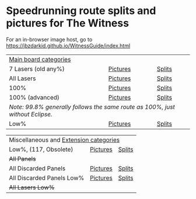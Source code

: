 # Speedrunning route splits and pictures for The Witness

For an in-browser image host, go to https://jbzdarkid.github.io/WitnessGuide/index.html

<table>
  <tr>
    <td colspan="3"><a href="https://speedrun.com/thewitness">Main board categories</a></td>
  </tr><tr>
    <td>7 Lasers (old any%)</td>
    <td><a href="https://github.com/jbzdarkid/WitnessGuide/releases/download/v1/Any.v3.zip">Pictures</a></td>
    <td><a href="https://raw.githubusercontent.com/jbzdarkid/WitnessGuide/main/WG_any_v3/_splits.lss">Splits</a></td>
  </tr><tr>
    <td>All Lasers</td>
    <td><a href="https://github.com/jbzdarkid/WitnessGuide/releases/download/v1/All.Lasers.zip">Pictures</a></td>
    <td><a href="https://raw.githubusercontent.com/jbzdarkid/WitnessGuide/main/WG_all_lasers_final/_splits.lss">Splits</a></td>
  </tr><tr>
    <td>100%</td>
    <td><a href="https://github.com/jbzdarkid/WitnessGuide/releases/download/v3/100.zip">Pictures</a></td>
    <td><a href="https://raw.githubusercontent.com/jbzdarkid/WitnessGuide/main/WG_100_final2/_splits.lss">Splits</a></td>
  </tr><tr>
    <td>100% (advanced)</td>
    <td><a href="https://github.com/jbzdarkid/WitnessGuide/releases/download/v3/100.advanced.zip">Pictures</a></td>
    <td><a href="https://raw.githubusercontent.com/jbzdarkid/WitnessGuide/main/WG_100_advanced_final2/_splits.lss">Splits</a></td>
  </tr><tr>
    <td colspan="3"><i>Note: 99.8% generally follows the same route as 100%, just without Eclipse.</i></td>
  </tr><tr>
    <td>Low%</td>
    <td><a href="https://github.com/jbzdarkid/WitnessGuide/releases/download/v2/Low.zip">Pictures</a></td>
    <td><a href="https://raw.githubusercontent.com/jbzdarkid/WitnessGuide/main/WG_low_111_final/_splits.lss">Splits</a></td>
  </tr>
</table>

<table>
  <tr>
    <td colspan="3">Miscellaneous and <a href="https://www.speedrun.com/thewitness_catext">Extension categories</a></td>
  </tr><tr>
    <td>Low%, (117, Obsolete)</td>
    <td><a href="https://github.com/jbzdarkid/WitnessGuide/releases/download/v1/Low.zip">Pictures</a></td>
    <td><a href="https://github.com/jbzdarkid/WitnessGuide/raw/main/WG_low_final/_splits.lss">Splits</a></td>
  </tr><tr>
    <td><del>All Panels</del></td>
    <td></td>
    <td></td>
  </tr><tr>
    <td>All Discarded Panels</td>
    <td><a href="https://github.com/jbzdarkid/WitnessGuide/releases/download/v1/All.Discarded.Panels.zip">Pictures</a></td>
    <td><a href="https://raw.githubusercontent.com/jbzdarkid/WitnessGuide/main/WG_all_discards/_splits.lss">Splits</a></td>
  </tr><tr>
    <td>All Discarded Panels Low%</td>
    <td><a href="https://github.com/jbzdarkid/WitnessGuide/releases/download/v1/All.Discarded.Panels.Low.zip">Pictures</a></td>
    <td><a href="https://raw.githubusercontent.com/jbzdarkid/WitnessGuide/main/WG_all_discards_low/_splits.lss">Splits</a></td>
  </tr><tr>
    <td><del>All Lasers Low%</del></td>
    <td></td>
    <td></td>
  </tr>
</table>
